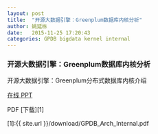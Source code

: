 ```yaml
---
layout: post
title:  "开源大数据引擎：Greenplum数据库内核分析"
author: 姚延栋
date:   2015-11-25 17:20:43
categories: GPDB bigdata kernel internal
---
```


### 开源大数据引擎：Greenplum数据库内核分析

开源大数据引擎：Greenplum分布式数据库内核介绍

[在线 PPT](http://mp.weixin.qq.com/s?__biz=MzA4NjQzNjUyOA==&mid=400661021&idx=1&sn=2bf52384a166e6679cd63ec9f71833cf&3rd=MzA3MDU4NTYzMw==&scene=6#rd)

PDF [下载][1]

[1]:{{ site.url }}/download/GPDB_Arch_Internal.pdf